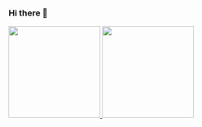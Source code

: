 ### Hi there 👋

<!--
**akamus/akamus** is a ✨ _special_ ✨ repository because its `README.md` (this file) appears on your GitHub profile.

Here are some ideas to get you started:

- 🔭 I’m currently working on ...
- 🌱 I’m currently learning ...
- 👯 I’m looking to collaborate on ...
- 🤔 I’m looking for help with ...
- 💬 Ask me about ...
- 📫 How to reach me: ...
- 😄 Pronouns: ...
- ⚡ Fun fact: ...
-->

<div>
<a href="https://github.com/akamus">
<img height="180em" src="https://github-readme-stats.vercel.app/api/top-langs/?username=akamus&layout=compact&langs_count=7&theme=dracula"/>
<img height="180em" src="https://github-readme-stats.vercel.app/api?username=akamus&show_icons=true&theme=dracula&include_all_commits=true&count_private=true"/>
</div>
